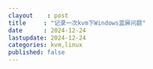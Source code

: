 ```yaml
---
clayout    : post
title     : "记录一次kvm下Windows蓝屏问题"
date      : 2024-12-24
lastupdate: 2024-12-24
categories: kvm,linux
published: false
---
```


